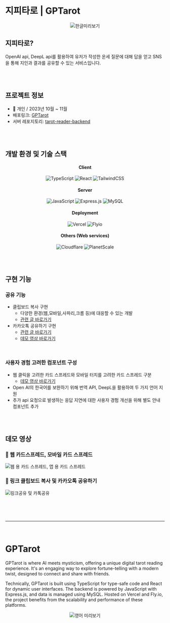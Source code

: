 # 지피타로 | GPTarot

<div align="center">

![한글미리보기](https://github.com/agnes0304/GPTarot/assets/86249667/567c339b-0d28-4f24-99f3-91a8c8a8a8f3)

</div>

## 지피타로?

OpenAI api, DeepL api를 활용하여 유저가 작성한 운세 질문에 대해 답을 얻고 SNS을 통해 지인과 결과를 공유할 수 있는 서비스입니다. 


</br></br>



## 프로젝트 정보
- 👤 개인 / 2023년 10월 ~ 11월
- 배포링크: <a href="https://gptarot.jiwoo.best">GPTarot</a>
- 서버 레포지토리: <a href="https://github.com/agnes0304/tarot-reader-backend">tarot-reader-backend</a>

</br></br>

## 개발 환경 및 기술 스택

<h4 align="center">Client</h4>
<div align="center">

![TypeScript](https://img.shields.io/badge/typescript-%23007ACC.svg?style=for-the-badge&logo=typescript&logoColor=white)
![React](https://img.shields.io/badge/react-%2320232a.svg?style=for-the-badge&logo=react&logoColor=%2361DAFB)
![TailwindCSS](https://img.shields.io/badge/tailwindcss-%2338B2AC.svg?style=for-the-badge&logo=tailwind-css&logoColor=white)


</div>

<h4 align="center">Server</h4>
<div align="center">
  
![JavaScript](https://img.shields.io/badge/javascript-%23323330.svg?style=for-the-badge&logo=javascript&logoColor=%23F7DF1E)
![Express.js](https://img.shields.io/badge/express.js-%23404d59.svg?style=for-the-badge&logo=express&logoColor=%2361DAFB)
![MySQL](https://img.shields.io/badge/mysql-%2300f.svg?style=for-the-badge&logo=mysql&logoColor=white)

</div>


<h4 align="center">Deployment</h4>
<div align="center">
  
![Vercel](https://img.shields.io/badge/vercel-%23000000.svg?style=for-the-badge&logo=vercel&logoColor=white)
![Flyio](https://img.shields.io/badge/fly.io-A682E8.svg?style=for-the-badge&logo=flyio&logoColor=white)

</div>

<h4 align="center">Others (Web services)</h4>
<div align="center">
   
![Cloudflare](https://img.shields.io/badge/Cloudflare-F38020?style=for-the-badge&logo=Cloudflare&logoColor=white)
![PlanetScale](https://img.shields.io/badge/planetscale-%23000000.svg?style=for-the-badge&logo=planetscale&logoColor=white)

</div>

</br></br>

## 구현 기능

### 공유 기능

- 클립보드 복사 구현
  - 다양한 환경(웹,모바일,사파리,크롬 등)에 대응할 수 있는 개발
  - <a href="https://velog.io/@inmyhead/%ED%81%B4%EB%A6%BD%EB%B3%B4%EB%93%9C-%EB%B3%B5%EC%82%AC-%EB%A7%81%ED%81%AC-%EA%B3%B5%EC%9C%A0%ED%95%98%EA%B8%B0-%EA%B8%B0%EB%8A%A5-%EB%AA%A8%EB%B0%94%EC%9D%BC-%EC%82%AC%ED%8C%8C%EB%A6%AC%ED%81%AC%EB%A1%AC-%EC%95%A0%ED%94%8C%EA%B8%B0%EA%B8%B0-%EC%97%90%EB%9F%AC">관련 글 바로가기</a>
- 카카오톡 공유하기 구현
  - <a href="https://velog.io/@inmyhead/%EB%A6%AC%EC%95%A1%ED%8A%B8-%EC%B9%B4%EC%B9%B4%EC%98%A4%ED%86%A1-%EA%B3%B5%EC%9C%A0%ED%95%98%EA%B8%B0-%EB%A7%8C%EB%93%A4%EA%B8%B0-%ED%8A%B8%EC%9C%84%ED%84%B0">관련 글 바로가기</a>
  - <a href="https://github.com/agnes0304/GPTarot/tree/main?tab=readme-ov-file#-%EB%A7%81%ED%81%AC-%ED%81%B4%EB%A6%BD%EB%B3%B4%EB%93%9C-%EB%B3%B5%EC%82%AC-%EB%B0%8F-%EC%B9%B4%EC%B9%B4%EC%98%A4%ED%86%A1-%EA%B3%B5%EC%9C%A0%ED%95%98%EA%B8%B0">데모 영상 바로가기</a>

</br>

### 사용자 경험 고려한 컴포넌트 구성

- 웹 클릭을 고려한 카드 스프레드와 모바일 터치를 고려한 카드 스프레드 구분
  - <a href="https://github.com/agnes0304/GPTarot?tab=readme-ov-file#-%EC%9B%B9-%EC%B9%B4%EB%93%9C%EC%8A%A4%ED%94%84%EB%A0%88%EB%93%9C-%EB%AA%A8%EB%B0%94%EC%9D%BC-%EC%B9%B4%EB%93%9C-%EC%8A%A4%ED%94%84%EB%A0%88%EB%93%9C">데모 영상 바로가기</a>
- Open AI의 한국어를 보완하기 위해 번역 API, DeepL을 활용하여 두 가지 언어 지원
- 추가 api 요청으로 발생하는 응답 지연에 대한 사용자 경험 개선을 위해 별도 안내 컴포넌트 추가


</br></br>

## 데모 영상

### 🎦 웹 카드스프레드, 모바일 카드 스프레드

![웹 용 카드 스프레드, 앱 용 카드 스프레드](https://github.com/agnes0304/chronos-nextjs/assets/86249667/ca1c65dd-f139-4009-93ca-65db24a5f5a9)


### 🎦 링크 클립보드 복사 및 카카오톡 공유하기

![링크공유 및 카톡공유](https://github.com/agnes0304/chronos-nextjs/assets/86249667/900d95a9-f5f7-4cff-93db-81e2c6f3fe70)


</br></br></br>

---

</br>

# GPTarot

GPTarot is where AI meets mysticism, offering a unique digital tarot reading experience. It's an engaging way to explore fortune-telling with a modern twist, designed to connect and share with friends.

Technically, GPTarot is built using TypeScript for type-safe code and React for dynamic user interfaces. The backend is powered by JavaScript with Express.js, and data is managed using MySQL. Hosted on Vercel and Fly.io, the project benefits from the scalability and performance of these platforms.

<div align="center">
  
![영어 미리보기](https://github.com/agnes0304/GPTarot/assets/86249667/78ce1dfa-dfee-4c02-8cb8-3da0103fa50a)
</div>


